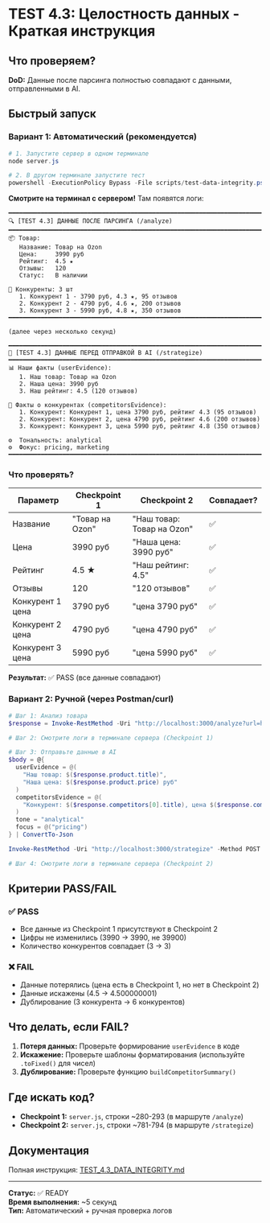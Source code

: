 # TEST 4.3: Целостность данных - Краткая инструкция

## Что проверяем?

**DoD:** Данные после парсинга полностью совпадают с данными, отправленными в AI.

## Быстрый запуск

### Вариант 1: Автоматический (рекомендуется)

```powershell
# 1. Запустите сервер в одном терминале
node server.js

# 2. В другом терминале запустите тест
powershell -ExecutionPolicy Bypass -File scripts/test-data-integrity.ps1
```

**Смотрите на терминал с сервером!** Там появятся логи:

```
━━━━━━━━━━━━━━━━━━━━━━━━━━━━━━━━━━━━━━━━━━━━━━━━━━━━━━━━━━━━━━━━━━━━━━━━━━━━━━━━━━
🔍 [TEST 4.3] ДАННЫЕ ПОСЛЕ ПАРСИНГА (/analyze)
━━━━━━━━━━━━━━━━━━━━━━━━━━━━━━━━━━━━━━━━━━━━━━━━━━━━━━━━━━━━━━━━━━━━━━━━━━━━━━━━━━
📦 Товар:
   Название: Товар на Ozon
   Цена:     3990 руб
   Рейтинг:  4.5 ★
   Отзывы:   120
   Статус:   В наличии

👥 Конкуренты: 3 шт
   1. Конкурент 1 - 3790 руб, 4.3 ★, 95 отзывов
   2. Конкурент 2 - 4790 руб, 4.6 ★, 200 отзывов
   3. Конкурент 3 - 5990 руб, 4.8 ★, 350 отзывов
━━━━━━━━━━━━━━━━━━━━━━━━━━━━━━━━━━━━━━━━━━━━━━━━━━━━━━━━━━━━━━━━━━━━━━━━━━━━━━━━━━

(далее через несколько секунд)

━━━━━━━━━━━━━━━━━━━━━━━━━━━━━━━━━━━━━━━━━━━━━━━━━━━━━━━━━━━━━━━━━━━━━━━━━━━━━━━━━━
🤖 [TEST 4.3] ДАННЫЕ ПЕРЕД ОТПРАВКОЙ В AI (/strategize)
━━━━━━━━━━━━━━━━━━━━━━━━━━━━━━━━━━━━━━━━━━━━━━━━━━━━━━━━━━━━━━━━━━━━━━━━━━━━━━━━━━
📊 Наши факты (userEvidence):
   1. Наш товар: Товар на Ozon
   2. Наша цена: 3990 руб
   3. Наш рейтинг: 4.5 (120 отзывов)

🎯 Факты о конкурентах (competitorsEvidence):
   1. Конкурент: Конкурент 1, цена 3790 руб, рейтинг 4.3 (95 отзывов)
   2. Конкурент: Конкурент 2, цена 4790 руб, рейтинг 4.6 (200 отзывов)
   3. Конкурент: Конкурент 3, цена 5990 руб, рейтинг 4.8 (350 отзывов)

⚙️  Тональность: analytical
⚙️  Фокус: pricing, marketing
━━━━━━━━━━━━━━━━━━━━━━━━━━━━━━━━━━━━━━━━━━━━━━━━━━━━━━━━━━━━━━━━━━━━━━━━━━━━━━━━━━
```

### Что проверять?

| Параметр | Checkpoint 1 | Checkpoint 2 | Совпадает? |
|----------|--------------|--------------|------------|
| Название | "Товар на Ozon" | "Наш товар: Товар на Ozon" | ✅ |
| Цена | 3990 руб | "Наша цена: 3990 руб" | ✅ |
| Рейтинг | 4.5 ★ | "Наш рейтинг: 4.5" | ✅ |
| Отзывы | 120 | "120 отзывов" | ✅ |
| Конкурент 1 цена | 3790 руб | "цена 3790 руб" | ✅ |
| Конкурент 2 цена | 4790 руб | "цена 4790 руб" | ✅ |
| Конкурент 3 цена | 5990 руб | "цена 5990 руб" | ✅ |

**Результат:** ✅ PASS (все данные совпадают)

### Вариант 2: Ручной (через Postman/curl)

```powershell
# Шаг 1: Анализ товара
$response = Invoke-RestMethod -Uri "http://localhost:3000/analyze?url=https://www.ozon.ru/product/example&marketplace=ozon&withCompetitors=true" -Method GET

# Шаг 2: Смотрите логи в терминале сервера (Checkpoint 1)

# Шаг 3: Отправьте данные в AI
$body = @{
  userEvidence = @(
    "Наш товар: $($response.product.title)",
    "Наша цена: $($response.product.price) руб"
  )
  competitorsEvidence = @(
    "Конкурент: $($response.competitors[0].title), цена $($response.competitors[0].price) руб"
  )
  tone = "analytical"
  focus = @("pricing")
} | ConvertTo-Json

Invoke-RestMethod -Uri "http://localhost:3000/strategize" -Method POST -Body $body -ContentType "application/json"

# Шаг 4: Смотрите логи в терминале сервера (Checkpoint 2)
```

## Критерии PASS/FAIL

### ✅ PASS
- Все данные из Checkpoint 1 присутствуют в Checkpoint 2
- Цифры не изменились (3990 → 3990, не 39900)
- Количество конкурентов совпадает (3 → 3)

### ❌ FAIL
- Данные потерялись (цена есть в Checkpoint 1, но нет в Checkpoint 2)
- Данные искажены (4.5 → 4.500000001)
- Дублирование (3 конкурента → 6 конкурентов)

## Что делать, если FAIL?

1. **Потеря данных:** Проверьте формирование `userEvidence` в коде
2. **Искажение:** Проверьте шаблоны форматирования (используйте `.toFixed()` для чисел)
3. **Дублирование:** Проверьте функцию `buildCompetitorSummary()`

## Где искать код?

- **Checkpoint 1:** `server.js`, строки ~280-293 (в маршруте `/analyze`)
- **Checkpoint 2:** `server.js`, строки ~781-794 (в маршруте `/strategize`)

## Документация

Полная инструкция: [TEST_4.3_DATA_INTEGRITY.md](TEST_4.3_DATA_INTEGRITY.md)

---

**Статус:** ✅ READY  
**Время выполнения:** ~5 секунд  
**Тип:** Автоматический + ручная проверка логов
